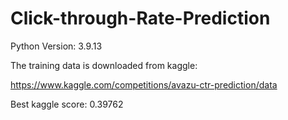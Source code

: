 # Click-through-Rate-Prediction

Python Version: 3.9.13

The training data is downloaded from kaggle:

https://www.kaggle.com/competitions/avazu-ctr-prediction/data

Best kaggle score: 0.39762